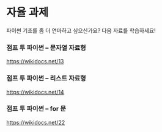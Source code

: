 # 자율 과제

파이썬 기초를 좀 더 연마하고 싶으신가요? 다음 자료를 학습하세요!

### 점프 투 파이썬 – 문자열 자료형

[https://wikidocs.net/13](https://wikidocs.net/13
)



### 점프 투 파이썬 – 리스트 자료형

[https://wikidocs.net/14](https://wikidocs.net/14
)



### 점프 투 파이썬 – for 문

[https://wikidocs.net/22](https://wikidocs.net/22
)

